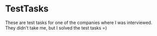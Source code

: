 # TestTasks
These are test tasks for one of the companies where I was interviewed. They didn't take me, but I solved the test tasks =)
